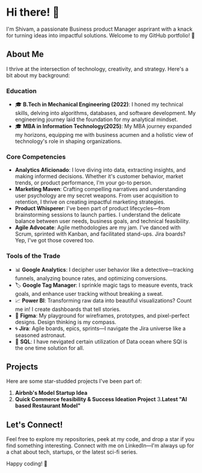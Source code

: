 # Hi there! 👋

I'm Shivam, a passionate Business product Manager asprirant with a knack for turning ideas into impactful solutions. Welcome to my GitHub portfolio! 🚀

## About Me

I thrive at the intersection of technology, creativity, and strategy. Here's a bit about my background:

### Education
- 🎓 **B.Tech in Mechanical Engineering (2022)**: I honed my technical skills, delving into algorithms, databases, and software development. My engineering journey laid the foundation for my analytical mindset.
- 🎓 **MBA in Information Technology(2025)**: My MBA journey expanded my horizons, equipping me with business acumen and a holistic view of technology's role in shaping organizations.

### Core Competencies
- **Analytics Aficionado**: I love diving into data, extracting insights, and making informed decisions. Whether it's customer behavior, market trends, or product performance, I'm your go-to person.
- **Marketing Maven**: Crafting compelling narratives and understanding user psychology are my secret weapons. From user acquisition to retention, I thrive on creating impactful marketing strategies.
- **Product Whisperer**: I've been part of product lifecycles—from brainstorming sessions to launch parties. I understand the delicate balance between user needs, business goals, and technical feasibility.
- **Agile Advocate**: Agile methodologies are my jam. I've danced with Scrum, sprinted with Kanban, and facilitated stand-ups. Jira boards? Yep, I've got those covered too.

### Tools of the Trade
- 📊 **Google Analytics**: I decipher user behavior like a detective—tracking funnels, analyzing bounce rates, and optimizing conversions.
- 🏷️ **Google Tag Manager**: I sprinkle magic tags to measure events, track goals, and enhance user tracking without breaking a sweat.
- 📈 **Power BI**: Transforming raw data into beautiful visualizations? Count me in! I create dashboards that tell stories.
- 🎨 **Figma**: My playground for wireframes, prototypes, and pixel-perfect designs. Design thinking is my compass.
- 🌀 **Jira**: Agile boards, epics, sprints—I navigate the Jira universe like a seasoned astronaut.
- 🥇 **SQL**: I have nevigated certain utilization of Data ocean where SQl is the one time solution for all.

## Projects
Here are some star-studded projects I've been part of:
1. **Airbnb's Model Startup Idea**
2. **Quick Commerce feasibility & Success Ideation Project** 
3.**Latest "AI based Restaurant Model"**

## Let's Connect!
Feel free to explore my repositories, peek at my code, and drop a star if you find something interesting. Connect with me on LinkedIn—I'm always up for a chat about tech, startups, or the latest sci-fi series.

Happy coding! 🌟
